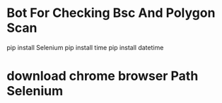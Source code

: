 # Bot For Checking Bsc And Polygon Scan


pip install Selenium
pip install time
pip install datetime

# download chrome browser Path Selenium
